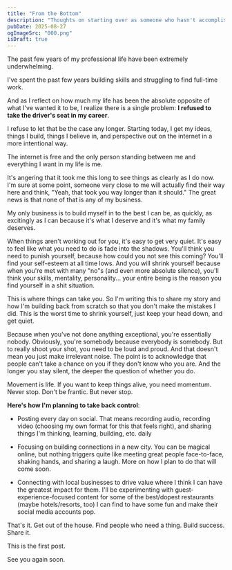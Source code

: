 ```yaml
---
title: "From the Bottom"
description: "Thoughts on starting over as someone who hasn't accomplished anything special... yet."
pubDate: 2025-08-27
ogImageSrc: "000.png"
isDraft: true
---
```


The past few years of my professional life have been extremely underwhelming.

I've spent the past few years building skills and struggling to find full-time work.

And as I reflect on how much my life has been the absolute opposite of what I've wanted it to be, I realize there is a single problem: **I refused to take the driver's seat in my career**.

I refuse to let that be the case any longer. Starting today, I get my ideas, things I build, things I believe in, and perspective out on the internet in a more intentional way.

The internet is free and the only person standing between me and everything I want in my life is me.

It's angering that it took me this long to see things as clearly as I do now. I'm sure at some point, someone very close to me will actually find their way here and think, "Yeah, that took you way longer than it should." The great news is that none of that is any of my business.

My only business is to build myself in to the best I can be, as quickly, as excitingly as I can because it's what I deserve and it's what my family deserves.

When things aren't working out for you, it's easy to get very quiet. It's easy to feel like what you need to do is fade into the shadows. You'll think you need to punish yourself, because how could you not see this coming? You'll find your self-esteem at all time lows. And you will shrink yourself because when you're met with many "no"s (and even more absolute silence), you'll think your skills, mentality, personality... your entire being is the reason you find yourself in a shit situation.

This is where things can take you. So I'm writing this to share my story and how I'm building back from scratch so that you don't make the mistakes I did. This is the worst time to shrink yourself, just keep your head down, and get quiet.

Because when you've not done anything exceptional, you're essentially nobody. Obviously, you're somebody because everybody is somebody. But to really shoot your shot, you need to be loud and proud. And that doesn't mean you just make irrelevant noise. The point is to acknowledge that people can't take a chance on you if they don't know who you are. And the longer you stay silent, the deeper the question of whether you do.

Movement is life. If you want to keep things alive, you need momentum. Never stop. Don't be frantic. But never stop.

**Here's how I'm planning to take back control**:

- Posting every day on social. That means recording audio, recording video (choosing my own format for this that feels right), and sharing things I'm thinking, learning, building, etc. daily

- Focusing on building connections in a new city. You can be magical online, but nothing triggers quite like meeting great people face-to-face, shaking hands, and sharing a laugh. More on how I plan to do that will come soon.

- Connecting with local businesses to drive value where I think I can have the greatest impact for them. I'll be experimenting with guest-experience-focused content for some of the best/dopest restaurants (maybe hotels/resorts, too) I can find to have some fun and make their social media accounts pop.

That's it. Get out of the house. Find people who need a thing. Build success. Share it.

This is the first post.

See you again soon.
